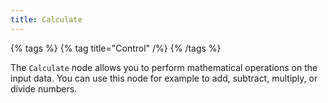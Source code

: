 ```yaml
---
title: Calculate
---
```


{% tags %}
{% tag title="Control" /%}
{% /tags %}

The `Calculate` node allows you to perform mathematical operations on the input data. You can use this node for example to add, subtract, multiply, or divide numbers.
